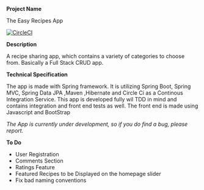 
<b>Project Name</b>
<p>The Easy Recipes App</p>

[![CircleCI](https://circleci.com/gh/AmmadHassanPro/SpringFrameworkPOC.svg?style=svg)](https://circleci.com/gh/AmmadHassanPro/SpringFrameworkPOC)

<b>Description</b>
<p>A recipe sharing app, which contains a variety of categories to choose from. Basically a Full Stack CRUD app.</p>

<b>Technical Specification</b>
<p>The app is made with Spring framework. It is utilizing Spring Boot, Spring MVC, Spring Data JPA ,Maven ,Hibernate and Circle Ci as a Continous Integration Service. This app is developed fully wil TDD in mind and contains integration and front end tests as well. The front end is made using Javascript and BootStrap</p>

<i>The App is currently under development, so if you do find a bug, please report. </i>

<b>To Do </b>
<ul>
  <li>User Registration</li>
  <li>Comments Section</li>
  <li>Ratings Feature</li>
  <li>Featured Recipes to be Displayed on the homepage slider</li>
  <li>Fix bad naming conventions</li>
  
</ul>
